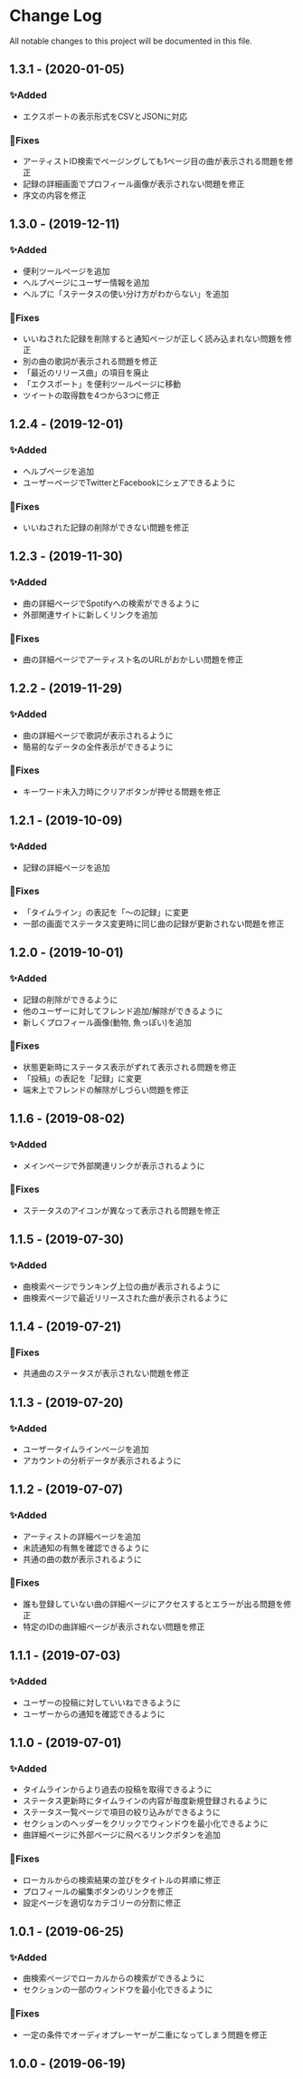 # Change Log
All notable changes to this project will be documented in this file.

## 1.3.1 - (2020-01-05)
### ✨Added
- エクスポートの表示形式をCSVとJSONに対応

### 🐛Fixes
- アーティストID検索でページングしても1ページ目の曲が表示される問題を修正
- 記録の詳細画面でプロフィール画像が表示されない問題を修正
- 序文の内容を修正

## 1.3.0 - (2019-12-11)
### ✨Added
- 便利ツールページを追加
- ヘルプページにユーザー情報を追加
- ヘルプに「ステータスの使い分け方がわからない」を追加

### 🐛Fixes
- いいねされた記録を削除すると通知ページが正しく読み込まれない問題を修正
- 別の曲の歌詞が表示される問題を修正
- 「最近のリリース曲」の項目を廃止
- 「エクスポート」を便利ツールページに移動
- ツイートの取得数を4つから3つに修正

## 1.2.4 - (2019-12-01)
### ✨Added
- ヘルプページを追加
- ユーザーページでTwitterとFacebookにシェアできるように

### 🐛Fixes
- いいねされた記録の削除ができない問題を修正

## 1.2.3 - (2019-11-30)
### ✨Added
- 曲の詳細ページでSpotifyへの検索ができるように
- 外部関連サイトに新しくリンクを追加

### 🐛Fixes
- 曲の詳細ページでアーティスト名のURLがおかしい問題を修正

## 1.2.2 - (2019-11-29)
### ✨Added
- 曲の詳細ページで歌詞が表示されるように
- 簡易的なデータの全件表示ができるように

### 🐛Fixes
- キーワード未入力時にクリアボタンが押せる問題を修正

## 1.2.1 - (2019-10-09)
### ✨Added
- 記録の詳細ページを追加

### 🐛Fixes
- 「タイムライン」の表記を「～の記録」に変更
- 一部の画面でステータス変更時に同じ曲の記録が更新されない問題を修正

## 1.2.0 - (2019-10-01)
### ✨Added
- 記録の削除ができるように
- 他のユーザーに対してフレンド追加/解除ができるように
- 新しくプロフィール画像(動物, 魚っぽい)を追加

### 🐛Fixes
- 状態更新時にステータス表示がずれて表示される問題を修正
- 「投稿」の表記を「記録」に変更
- 端末上でフレンドの解除がしづらい問題を修正

## 1.1.6 - (2019-08-02)
### ✨Added
- メインページで外部関連リンクが表示されるように

### 🐛Fixes
- ステータスのアイコンが異なって表示される問題を修正

## 1.1.5 - (2019-07-30)
### ✨Added
- 曲検索ページでランキング上位の曲が表示されるように
- 曲検索ページで最近リリースされた曲が表示されるように

## 1.1.4 - (2019-07-21)
### 🐛Fixes
- 共通曲のステータスが表示されない問題を修正

## 1.1.3 - (2019-07-20)
### ✨Added
- ユーザータイムラインページを追加
- アカウントの分析データが表示されるように

## 1.1.2 - (2019-07-07)
### ✨Added
- アーティストの詳細ページを追加
- 未読通知の有無を確認できるように
- 共通の曲の数が表示されるように

### 🐛Fixes
- 誰も登録していない曲の詳細ページにアクセスするとエラーが出る問題を修正
- 特定のIDの曲詳細ページが表示されない問題を修正

## 1.1.1 - (2019-07-03)
### ✨Added
- ユーザーの投稿に対していいねできるように
- ユーザーからの通知を確認できるように

## 1.1.0 - (2019-07-01)
### ✨Added
- タイムラインからより過去の投稿を取得できるように
- ステータス更新時にタイムラインの内容が毎度新規登録されるように
- ステータス一覧ページで項目の絞り込みができるように
- セクションのヘッダーをクリックでウィンドウを最小化できるように
- 曲詳細ページに外部ページに飛べるリンクボタンを追加

### 🐛Fixes
- ローカルからの検索結果の並びをタイトルの昇順に修正
- プロフィールの編集ボタンのリンクを修正
- 設定ページを適切なカテゴリーの分割に修正

## 1.0.1 - (2019-06-25)
### ✨Added
- 曲検索ページでローカルからの検索ができるように
- セクションの一部のウィンドウを最小化できるように

### 🐛Fixes
- 一定の条件でオーディオプレーヤーが二重になってしまう問題を修正

## 1.0.0 - (2019-06-19)
